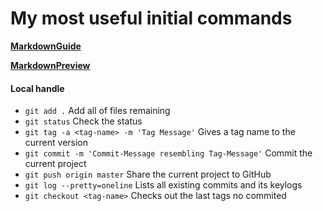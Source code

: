 # My most useful initial commands
[**MarkdownGuide**](https://guides.github.com/features/mastering-markdown/)

[**MarkdownPreview**](https://markdownlivepreview.com/)
#### Local handle
* ```git add .``` Add all of files remaining
* ```git status``` Check the status
* ```git tag -a <tag-name> -m 'Tag Message'``` Gives a tag name to the current version
* ```git commit -m 'Commit-Message resembling Tag-Message'``` Commit the current project
* ```git push origin master``` Share the current project to GitHub
* ```git log --pretty=oneline``` Lists all existing commits and its keylogs
* ```git checkout <tag-name>``` Checks out the last tags no commited